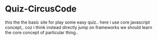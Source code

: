 # Quiz-CircusCode
this the the basic site for play some easy quiz..
here i use core javascript concept,. 
coz i think instead directly jump on frameworks we should learn the core concept of particular thing..

